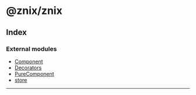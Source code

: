 
#  @znix/znix

## Index

### External modules

* [Component](modules/component.md)
* [Decorators](modules/decorators.md)
* [PureComponent](modules/purecomponent.md)
* [store](modules/store.md)

---

